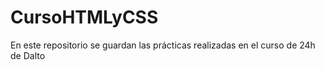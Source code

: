 # CursoHTMLyCSS
En este repositorio se guardan las prácticas realizadas en el curso de 24h de Dalto
